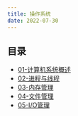 ```yaml
---
title: 操作系统 
date: 2022-07-30
---
```


## 目录

* [01-计算机系统概述](./01.md)
* [02-进程与线程](./02.md)
* [03-内存管理](./03.md)
* [04-文件管理](./04.md)
* [05-I/O管理](./05.md)
<!-- * [06-总线](./05.md)
* [07-I/O](./06.md)
* [08-排序](./07.md) -->
